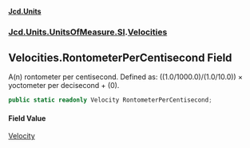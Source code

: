 #### [Jcd.Units](index.md 'index')
### [Jcd.Units.UnitsOfMeasure.SI](Jcd.Units.UnitsOfMeasure.SI.md 'Jcd.Units.UnitsOfMeasure.SI').[Velocities](Velocities.md 'Jcd.Units.UnitsOfMeasure.SI.Velocities')

## Velocities.RontometerPerCentisecond Field

A(n) rontometer per centisecond. Defined as: ((1.0/1000.0)/(1.0/10.0)) × yoctometer per decisecond + (0).

```csharp
public static readonly Velocity RontometerPerCentisecond;
```

#### Field Value
[Velocity](Velocity.md 'Jcd.Units.UnitTypes.Velocity')